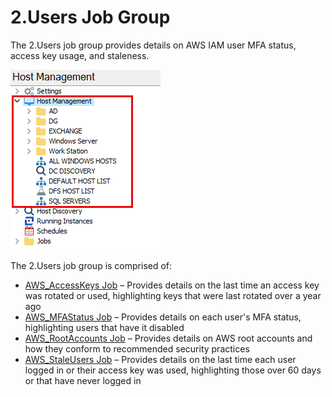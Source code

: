 # 2.Users Job Group

The 2.Users job group provides details on AWS IAM user MFA status, access key usage, and staleness.

![2.Users Job Group in the Jobs Tree](/static/img/product_docs/accessanalyzer/accessanalyzer/enterpriseauditor/admin/hostmanagement/jobstree.png)

The 2.Users job group is comprised of:

- [AWS\_AccessKeys Job](/docs/product_docs/accessanalyzer/accessanalyzer/enterpriseauditor/solutions/aws/users/aws_accesskeys.md) – Provides details on the last time an access key was rotated or used, highlighting keys that were last rotated over a year ago
- [AWS\_MFAStatus Job](/docs/product_docs/accessanalyzer/accessanalyzer/enterpriseauditor/solutions/aws/users/aws_mfastatus.md) – Provides details on each user's MFA status, highlighting users that have it disabled
- [AWS\_RootAccounts Job](/docs/product_docs/accessanalyzer/accessanalyzer/enterpriseauditor/solutions/aws/users/aws_rootaccounts.md) – Provides details on AWS root accounts and how they conform to recommended security practices
- [AWS\_StaleUsers Job](/docs/product_docs/accessanalyzer/accessanalyzer/enterpriseauditor/solutions/aws/users/aws_staleusers.md) – Provides details on the last time each user logged in or their access key was used, highlighting those over 60 days or that have never logged in
